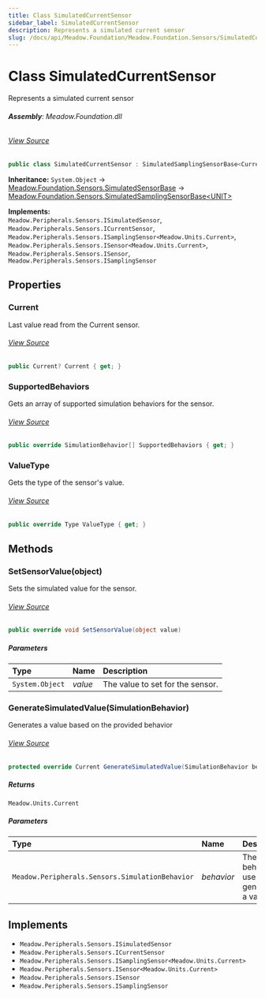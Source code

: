 ```yaml
---
title: Class SimulatedCurrentSensor
sidebar_label: SimulatedCurrentSensor
description: Represents a simulated current sensor
slug: /docs/api/Meadow.Foundation/Meadow.Foundation.Sensors/SimulatedCurrentSensor
---
```

# Class SimulatedCurrentSensor
Represents a simulated current sensor

###### **Assembly**: Meadow.Foundation.dll
###### [View Source](https://github.com/WildernessLabs/Meadow.Foundation.git/blob/develop/Source/Meadow.Foundation.Core/Simulation/Sensors/SimulatedCurrentSensor.cs#L10)
```csharp title="Declaration"
public class SimulatedCurrentSensor : SimulatedSamplingSensorBase<Current>, ISimulatedSensor, ICurrentSensor, ISamplingSensor<Current>, ISensor<Current>, ISensor, ISamplingSensor
```
**Inheritance:** `System.Object` -> [Meadow.Foundation.Sensors.SimulatedSensorBase](../Meadow.Foundation.Sensors/SimulatedSensorBase) -> [Meadow.Foundation.Sensors.SimulatedSamplingSensorBase&lt;UNIT&gt;](../Meadow.Foundation.Sensors/SimulatedSamplingSensorBase`UNIT`)

**Implements:**  
`Meadow.Peripherals.Sensors.ISimulatedSensor`, `Meadow.Peripherals.Sensors.ICurrentSensor`, `Meadow.Peripherals.Sensors.ISamplingSensor<Meadow.Units.Current>`, `Meadow.Peripherals.Sensors.ISensor<Meadow.Units.Current>`, `Meadow.Peripherals.Sensors.ISensor`, `Meadow.Peripherals.Sensors.ISamplingSensor`

## Properties
### Current
Last value read from the Current sensor.
###### [View Source](https://github.com/WildernessLabs/Meadow.Foundation.git/blob/develop/Source/Meadow.Foundation.Core/Simulation/Sensors/SimulatedCurrentSensor.cs#L16)
```csharp title="Declaration"
public Current? Current { get; }
```
### SupportedBehaviors
Gets an array of supported simulation behaviors for the sensor.
###### [View Source](https://github.com/WildernessLabs/Meadow.Foundation.git/blob/develop/Source/Meadow.Foundation.Core/Simulation/Sensors/SimulatedCurrentSensor.cs#L19)
```csharp title="Declaration"
public override SimulationBehavior[] SupportedBehaviors { get; }
```
### ValueType
Gets the type of the sensor's value.
###### [View Source](https://github.com/WildernessLabs/Meadow.Foundation.git/blob/develop/Source/Meadow.Foundation.Core/Simulation/Sensors/SimulatedCurrentSensor.cs#L22)
```csharp title="Declaration"
public override Type ValueType { get; }
```
## Methods
### SetSensorValue(object)
Sets the simulated value for the sensor.
###### [View Source](https://github.com/WildernessLabs/Meadow.Foundation.git/blob/develop/Source/Meadow.Foundation.Core/Simulation/Sensors/SimulatedCurrentSensor.cs#L36)
```csharp title="Declaration"
public override void SetSensorValue(object value)
```

##### Parameters

| Type | Name | Description |
|:--- |:--- |:--- |
| `System.Object` | *value* | The value to set for the sensor. |

### GenerateSimulatedValue(SimulationBehavior)
Generates a value based on the provided behavior
###### [View Source](https://github.com/WildernessLabs/Meadow.Foundation.git/blob/develop/Source/Meadow.Foundation.Core/Simulation/Sensors/SimulatedCurrentSensor.cs#L42)
```csharp title="Declaration"
protected override Current GenerateSimulatedValue(SimulationBehavior behavior)
```

##### Returns

`Meadow.Units.Current`

##### Parameters

| Type | Name | Description |
|:--- |:--- |:--- |
| `Meadow.Peripherals.Sensors.SimulationBehavior` | *behavior* | The behavior to use when generating a value |


## Implements

* `Meadow.Peripherals.Sensors.ISimulatedSensor`
* `Meadow.Peripherals.Sensors.ICurrentSensor`
* `Meadow.Peripherals.Sensors.ISamplingSensor<Meadow.Units.Current>`
* `Meadow.Peripherals.Sensors.ISensor<Meadow.Units.Current>`
* `Meadow.Peripherals.Sensors.ISensor`
* `Meadow.Peripherals.Sensors.ISamplingSensor`
